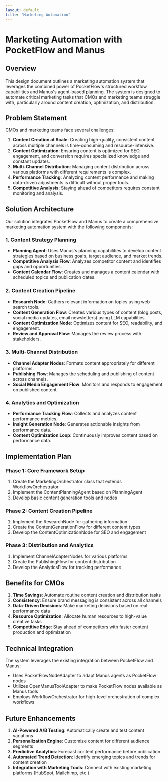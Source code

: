 ```yaml
---
layout: default
title: "Marketing Automation"
---
```


# Marketing Automation with PocketFlow and Manus

## Overview

This design document outlines a marketing automation system that leverages the combined power of PocketFlow's structured workflow capabilities and Manus's agent-based planning. The system is designed to automate critical marketing tasks that CMOs and marketing teams struggle with, particularly around content creation, optimization, and distribution.

## Problem Statement

CMOs and marketing teams face several challenges:

1. **Content Creation at Scale**: Creating high-quality, consistent content across multiple channels is time-consuming and resource-intensive.
2. **Content Optimization**: Ensuring content is optimized for SEO, engagement, and conversion requires specialized knowledge and constant updates.
3. **Multi-Channel Distribution**: Managing content distribution across various platforms with different requirements is complex.
4. **Performance Tracking**: Analyzing content performance and making data-driven adjustments is difficult without proper tools.
5. **Competitive Analysis**: Staying ahead of competitors requires constant monitoring and analysis.

## Solution Architecture

Our solution integrates PocketFlow and Manus to create a comprehensive marketing automation system with the following components:

### 1. Content Strategy Planning

- **Planning Agent**: Uses Manus's planning capabilities to develop content strategies based on business goals, target audience, and market trends.
- **Competitive Analysis Flow**: Analyzes competitor content and identifies gaps and opportunities.
- **Content Calendar Flow**: Creates and manages a content calendar with scheduled topics and publication dates.

### 2. Content Creation Pipeline

- **Research Node**: Gathers relevant information on topics using web search tools.
- **Content Generation Flow**: Creates various types of content (blog posts, social media updates, email newsletters) using LLM capabilities.
- **Content Optimization Node**: Optimizes content for SEO, readability, and engagement.
- **Review and Approval Flow**: Manages the review process with stakeholders.

### 3. Multi-Channel Distribution

- **Channel Adapter Nodes**: Formats content appropriately for different platforms.
- **Publishing Flow**: Manages the scheduling and publishing of content across channels.
- **Social Media Engagement Flow**: Monitors and responds to engagement on published content.

### 4. Analytics and Optimization

- **Performance Tracking Flow**: Collects and analyzes content performance metrics.
- **Insight Generation Node**: Generates actionable insights from performance data.
- **Content Optimization Loop**: Continuously improves content based on performance data.

## Implementation Plan

### Phase 1: Core Framework Setup

1. Create the MarketingOrchestrator class that extends WorkflowOrchestrator
2. Implement the ContentPlanningAgent based on PlanningAgent
3. Develop basic content generation tools and nodes

### Phase 2: Content Creation Pipeline

1. Implement the ResearchNode for gathering information
2. Create the ContentGenerationFlow for different content types
3. Develop the ContentOptimizationNode for SEO and engagement

### Phase 3: Distribution and Analytics

1. Implement ChannelAdapterNodes for various platforms
2. Create the PublishingFlow for content distribution
3. Develop the AnalyticsFlow for tracking performance

## Benefits for CMOs

1. **Time Savings**: Automate routine content creation and distribution tasks
2. **Consistency**: Ensure brand messaging is consistent across all channels
3. **Data-Driven Decisions**: Make marketing decisions based on real performance data
4. **Resource Optimization**: Allocate human resources to high-value creative tasks
5. **Competitive Edge**: Stay ahead of competitors with faster content production and optimization

## Technical Integration

The system leverages the existing integration between PocketFlow and Manus:
- Uses PocketFlowNodeAdapter to adapt Manus agents as PocketFlow nodes
- Utilizes OpenManusToolAdapter to make PocketFlow nodes available as Manus tools
- Employs WorkflowOrchestrator for high-level orchestration of complex workflows

## Future Enhancements

1. **AI-Powered A/B Testing**: Automatically create and test content variations
2. **Personalization Engine**: Customize content for different audience segments
3. **Predictive Analytics**: Forecast content performance before publication
4. **Automated Trend Detection**: Identify emerging topics and trends for content creation
5. **Integration with Marketing Tools**: Connect with existing marketing platforms (HubSpot, Mailchimp, etc.)
